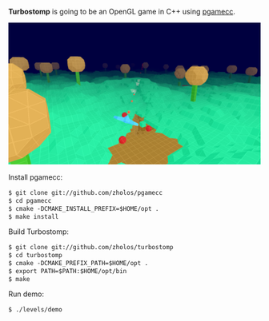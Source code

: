 **Turbostomp** is going to be an OpenGL game in C++ using [pgamecc][].

  [pgamecc]: //github.com/zholos/pgamecc

![demo](screenshots/demo.png)

Install pgamecc:

```
$ git clone git://github.com/zholos/pgamecc
$ cd pgamecc
$ cmake -DCMAKE_INSTALL_PREFIX=$HOME/opt .
$ make install
```

Build Turbostomp:

```
$ git clone git://github.com/zholos/turbostomp
$ cd turbostomp
$ cmake -DCMAKE_PREFIX_PATH=$HOME/opt .
$ export PATH=$PATH:$HOME/opt/bin
$ make
```

Run demo:
```
$ ./levels/demo
```
